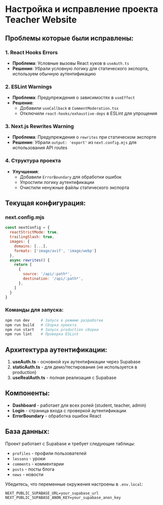 # Настройка и исправление проекта Teacher Website

## Проблемы которые были исправлены:

### 1. React Hooks Errors
- **Проблема**: Условные вызовы React хуков в `useAuth.ts`
- **Решение**: Убрали условную логику для статического экспорта, используем обычную аутентификацию

### 2. ESLint Warnings
- **Проблема**: Предупреждения о зависимостях в `useEffect`
- **Решение**: 
  - Добавили `useCallback` в `CommentModeration.tsx`
  - Отключили `react-hooks/exhaustive-deps` в ESLint для упрощения

### 3. Next.js Rewrites Warning
- **Проблема**: Предупреждения о `rewrites` при статическом экспорте
- **Решение**: Убрали `output: 'export'` из `next.config.mjs` для использования API routes

### 4. Структура проекта
- **Улучшения**:
  - Добавили `ErrorBoundary` для обработки ошибок
  - Упростили логику аутентификации
  - Очистили ненужные файлы статического экспорта

## Текущая конфигурация:

### next.config.mjs
```js
const nextConfig = {
  reactStrictMode: true,
  trailingSlash: true,
  images: {
    domains: [...],
    formats: ['image/avif', 'image/webp']
  },
  async rewrites() {
    return [
      {
        source: '/api/:path*',
        destination: '/api/:path*',
      },
    ]
  }
}
```

### Команды для запуска:
```bash
npm run dev     # Запуск в режиме разработки
npm run build   # Сборка проекта
npm run start   # Запуск production сборки
npm run lint    # Проверка ESLint
```

## Архитектура аутентификации:

1. **useAuth.ts** - основной хук аутентификации через Supabase
2. **staticAuth.ts** - для демо/тестирования (не используется в production)
3. **useRealAuth.ts** - полная реализация с Supabase

## Компоненты:

- **Dashboard** - работает для всех ролей (student, teacher, admin)
- **Login** - страница входа с проверкой аутентификации
- **ErrorBoundary** - обработка ошибок React

## База данных:

Проект работает с Supabase и требует следующие таблицы:
- `profiles` - профили пользователей
- `lessons` - уроки
- `comments` - комментарии
- `posts` - посты блога
- `news` - новости

Убедитесь, что переменные окружения настроены в `.env.local`:
```
NEXT_PUBLIC_SUPABASE_URL=your_supabase_url
NEXT_PUBLIC_SUPABASE_ANON_KEY=your_supabase_anon_key
```
